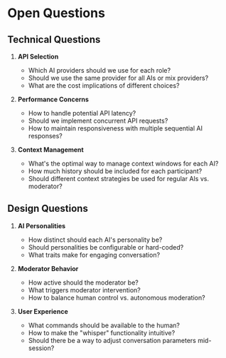 # Open Questions

## Technical Questions

1. **API Selection**
   - Which AI providers should we use for each role?
   - Should we use the same provider for all AIs or mix providers?
   - What are the cost implications of different choices?

2. **Performance Concerns**
   - How to handle potential API latency?
   - Should we implement concurrent API requests?
   - How to maintain responsiveness with multiple sequential AI responses?

3. **Context Management**
   - What's the optimal way to manage context windows for each AI?
   - How much history should be included for each participant?
   - Should different context strategies be used for regular AIs vs. moderator?

## Design Questions

1. **AI Personalities**
   - How distinct should each AI's personality be?
   - Should personalities be configurable or hard-coded?
   - What traits make for engaging conversation?

2. **Moderator Behavior**
   - How active should the moderator be?
   - What triggers moderator intervention?
   - How to balance human control vs. autonomous moderation?

3. **User Experience**
   - What commands should be available to the human?
   - How to make the "whisper" functionality intuitive?
   - Should there be a way to adjust conversation parameters mid-session?